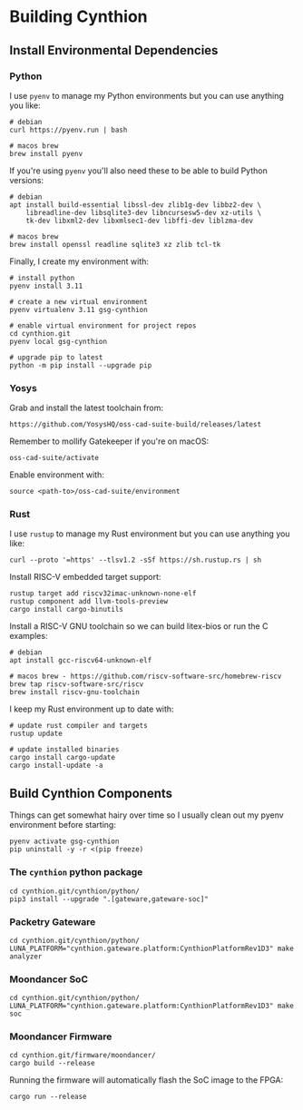 # Building Cynthion


## Install Environmental Dependencies

### Python

I use `pyenv` to manage my Python environments but you can use anything you like:

    # debian
    curl https://pyenv.run | bash

    # macos brew
    brew install pyenv


If you're using `pyenv` you'll also need these to be able to build Python versions:

    # debian
    apt install build-essential libssl-dev zlib1g-dev libbz2-dev \
        libreadline-dev libsqlite3-dev libncursesw5-dev xz-utils \
        tk-dev libxml2-dev libxmlsec1-dev libffi-dev liblzma-dev

    # macos brew
    brew install openssl readline sqlite3 xz zlib tcl-tk

Finally, I create my environment with:

    # install python
    pyenv install 3.11

    # create a new virtual environment
    pyenv virtualenv 3.11 gsg-cynthion

    # enable virtual environment for project repos
    cd cynthion.git
    pyenv local gsg-cynthion

    # upgrade pip to latest
    python -m pip install --upgrade pip


### Yosys

Grab and install the latest toolchain from:

    https://github.com/YosysHQ/oss-cad-suite-build/releases/latest

Remember to mollify Gatekeeper if you're on macOS:

    oss-cad-suite/activate

Enable environment with:

    source <path-to>/oss-cad-suite/environment


### Rust

I use `rustup` to manage my Rust environment but you can use anything you like:

    curl --proto '=https' --tlsv1.2 -sSf https://sh.rustup.rs | sh

Install RISC-V embedded target support:

    rustup target add riscv32imac-unknown-none-elf
    rustup component add llvm-tools-preview
    cargo install cargo-binutils

Install a RISC-V GNU toolchain so we can build litex-bios or run the C examples:

    # debian
    apt install gcc-riscv64-unknown-elf

    # macos brew - https://github.com/riscv-software-src/homebrew-riscv
    brew tap riscv-software-src/riscv
    brew install riscv-gnu-toolchain

I keep my Rust environment up to date with:

    # update rust compiler and targets
    rustup update

    # update installed binaries
    cargo install cargo-update
    cargo install-update -a


## Build Cynthion Components

Things can get somewhat hairy over time so I usually clean out my pyenv environment before starting:

    pyenv activate gsg-cynthion
    pip uninstall -y -r <(pip freeze)


### The `cynthion` python package

    cd cynthion.git/cynthion/python/
    pip3 install --upgrade ".[gateware,gateware-soc]"


### Packetry Gateware

    cd cynthion.git/cynthion/python/
    LUNA_PLATFORM="cynthion.gateware.platform:CynthionPlatformRev1D3" make analyzer


### Moondancer SoC

    cd cynthion.git/cynthion/python/
    LUNA_PLATFORM="cynthion.gateware.platform:CynthionPlatformRev1D3" make soc


### Moondancer Firmware

    cd cynthion.git/firmware/moondancer/
    cargo build --release

Running the firmware will automatically flash the SoC image to the FPGA:

    cargo run --release
